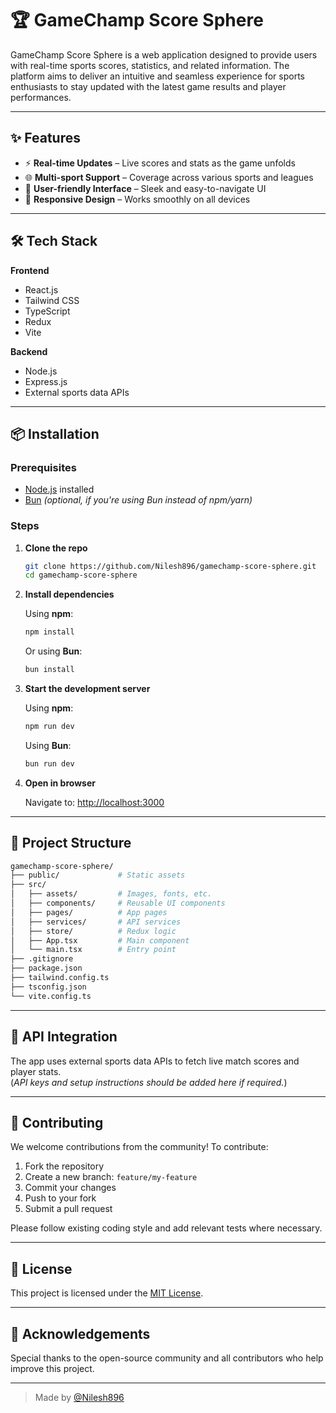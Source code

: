 # 🏆 GameChamp Score Sphere

GameChamp Score Sphere is a web application designed to provide users with real-time sports scores, statistics, and related information. The platform aims to deliver an intuitive and seamless experience for sports enthusiasts to stay updated with the latest game results and player performances.

---

## ✨ Features

- ⚡ **Real-time Updates** – Live scores and stats as the game unfolds  
- 🌐 **Multi-sport Support** – Coverage across various sports and leagues  
- 🧱 **User-friendly Interface** – Sleek and easy-to-navigate UI  
- 📱 **Responsive Design** – Works smoothly on all devices  

---

## 🛠️ Tech Stack

**Frontend**  
- React.js  
- Tailwind CSS  
- TypeScript  
- Redux  
- Vite  

**Backend**  
- Node.js  
- Express.js  
- External sports data APIs  

---

## 📦 Installation

### Prerequisites

- [Node.js](https://nodejs.org/) installed  
- [Bun](https://bun.sh/) *(optional, if you're using Bun instead of npm/yarn)*  

### Steps

1. **Clone the repo**

   ```bash
   git clone https://github.com/Nilesh896/gamechamp-score-sphere.git
   cd gamechamp-score-sphere
   ```

2. **Install dependencies**

   Using **npm**:
   ```bash
   npm install
   ```

   Or using **Bun**:
   ```bash
   bun install
   ```

3. **Start the development server**

   Using **npm**:
   ```bash
   npm run dev
   ```

   Using **Bun**:
   ```bash
   bun run dev
   ```

4. **Open in browser**

   Navigate to: [http://localhost:3000](http://localhost:3000)

---

## 🧾 Project Structure

```bash
gamechamp-score-sphere/
├── public/             # Static assets
├── src/
│   ├── assets/         # Images, fonts, etc.
│   ├── components/     # Reusable UI components
│   ├── pages/          # App pages
│   ├── services/       # API services
│   ├── store/          # Redux logic
│   ├── App.tsx         # Main component
│   └── main.tsx        # Entry point
├── .gitignore
├── package.json
├── tailwind.config.ts
├── tsconfig.json
└── vite.config.ts
```

---

## 📅 API Integration

The app uses external sports data APIs to fetch live match scores and player stats.  
(*API keys and setup instructions should be added here if required.*)

---

## 🤝 Contributing

We welcome contributions from the community! To contribute:

1. Fork the repository  
2. Create a new branch: `feature/my-feature`  
3. Commit your changes  
4. Push to your fork  
5. Submit a pull request  

Please follow existing coding style and add relevant tests where necessary.

---

## 📄 License

This project is licensed under the [MIT License](LICENSE).

---

## 🙏 Acknowledgements

Special thanks to the open-source community and all contributors who help improve this project.

---

> Made  by [@Nilesh896](https://github.com/Nilesh896)

